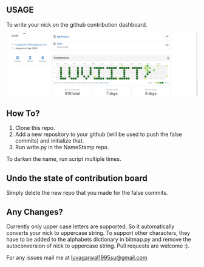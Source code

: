 USAGE
--------
To write your nick on the github contribution dashboard.

![](img.png?raw=True)

How To?
--------
  1. Clone this repo.
  2. Add a new repository to your github (will be used to push the false commits) and initialize that.
  3. Run write.py in the NameStamp repo.

To darken the name, run script multiple times.

Undo the state of contribution board
-------------------------------------
Simply delete the new repo that you made for the false commits.

Any Changes?
---------------
Currently only upper case letters are supported. So it automatically converts your nick to uppercase string.
To support other characters, they have to be added to the alphabets dictionary in bitmap.py and remove the autoconversion of nick to uppercase string.
Pull requests are welcome :).

For any issues mail me at luvagarwal1995su@gmail.com
